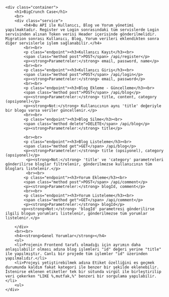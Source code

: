 

    <div class="container">
        <h1>BigCrunch Case</h1>
        <br>
        <div class="service">
            <h4>Bu API ile Kullanıcı, Blog ve Yorum yönetimi yapılmaktadır. Register ve Login sonrasındaki tüm servislerde Login servisinden alınan Token verisi Header içerisinde gönderilmelidir. Migration sonrası Kullanıcı, Blog, Yorum verileri eklendikten sonra diğer servislerle işlem sağlanabilir.</h4>
            <br><br>
            <p class="endpoint"><h3>Kullanıcı Kayıt</h3><br>
            <span class="method post">POST</span> /api/register</p>
            <p><strong>Parametreler:</strong> email, password, name</p>
            <br><br>
            <p class="endpoint"><h3>Kullanıcı Giriş</h3><br>
            <span class="method post">POST</span> /api/login</p>
            <p><strong>Parametreler:</strong> email, password</p>
            <br><br>
            <p class="endpoint"><h3>Blog Ekleme - Güncelleme</h3><br>
            <span class="method post">POST</span> /api/blog</p>
            <p><strong>Parametreler:</strong> title, content, category (opsiyonel)</p>
            <p><strong>Not:</strong> Kullanıcının aynı 'title' değeriyle bir blogu varsa veriler güncellenir.</p>
            <br><br>
            <p class="endpoint"><h3>Blog Silme</h3><br>
            <span class="method delete">DELETE</span> /api/blog</p>
            <p><strong>Parametreler:</strong> title</p>
            
            <br><br>
            <p class="endpoint"><h3>Blog Listeleme</h3><br>
            <span class="method get">GET</span> /api/blog</p>
            <p><strong>Parametreler:</strong> title (opsiyonel), category (opsiyonel)</p>
             <p><strong>Not:</strong> 'title' ve 'category' parametreleri gönderilirse bloglar filtrelenir, gönderilmezse kullanıcının tüm blogları listelenir.</p>
             <br><br>
            <p class="endpoint"><h3>Yorum Ekleme</h3><br>
            <span class="method post">POST</span> /api/comment</p>
            <p><strong>Parametreler:</strong> blogId, comment</p>
            <br><br>
            <p class="endpoint"><h3>Yorum Listeleme</h3><br>
            <span class="method get">GET</span> /api/comment</p>
            <p><strong>Parametreler:</strong> blogId</p>
           <p><strong>Not:</strong> 'blogId' parametresi gönderilirse ilgili blogun yorumları listelenir, gönderilmezse tüm yorumlar listelenir.</p>

        </div>
        <br><br>
        <h4><strong>Genel Yorumlar</strong></h4>
        <ul>
        <li>Projenin Frontend tarafı olmadığı için ayrımın daha anlaşılabilir olması adına blog işlemleri "id" değeri yerine "title" ile yapılmıştır. Canlı bir projede tüm işlemler "id" üzerinden yapılmalıdır.</li>
		<li>Projeyi yetiştirebilmek adına Etiket özelliğini es geçmek durumunda kaldım fakat kategori ile benzer bir şekilde eklenebilir. İstenirse eklenen etiketler tek bir sütunda virgül ile birleştirilip veri çekerken "LIKE %,mutfak,%" benzeri bir sorgulama yapılabilir. </li>
        <ul>
    </div>
